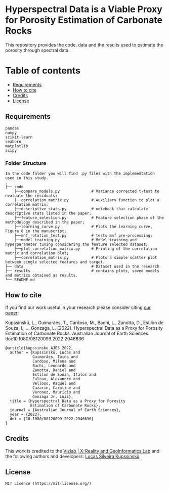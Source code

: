 # Hyperspectral Data is a Viable Proxy for Porosity Estimation of Carbonate Rocks
This repository provides the code, data and the results used to estimate the porosity through spectral data. 

# Table of contents 

- [Requirements](#requirements) 
- [How to cite](#how-to-cite) 
- [Credits](#credits) 
- [License](#license) 

## Requirements
    pandas
    numpy
    scikit-learn
    seaborn
    matplotlib
    scipy

### Folder Structure

    In the code folder you will find .py files with the implementation used in this study.
    .
    ├── code
        ├──compare_models.py              # Variance corrected t-test to evaluate the residuals;
        ├──correlation_matrix.py          # Auxiliary function to plot a correlation matrix;
        ├──descriptive_stats.py           # notebook that calculate descriptive stats listed in the paper;
        ├──feature_selection.py           # Feature selection phase of the methodology described in the paper;
        ├──learning_curve.py              # Plots the learning curve, Figure 8 in the manuscript;
        ├──mnf_rotation_test.py           # tests mnf pre-processing;
        ├──model_training.py              # Model training and hyperparameter tuning considering the feature selected dataset;
        ├──plot_correlation_matrix.py     # Printing of the correlation matrix and correlation plot;
        ├──correlation_matrix.py          # Plots a simple scatter plot between single selected features and target.
    ├── data                              # Dataset used in the research
    ├── results                           # contains plots, saved models and metrics obtained as results.
    └── README.md
    
## How to cite

If you find our work useful in your research please consider citing [our paper](https://doi.org/10.1080/08120099.2022.2046636):

Kupssinskü, L., Guimarães, T., Cardoso, M., Bachi, L., Zanotta, D., Estilon de Souza, I., … Gonzaga, L. (2022). Hyperspectral Data as a Proxy for Porosity Estimation of Carbonate Rocks. Australian Journal of Earth Sciences. doi:10.1080/08120099.2022.2046636

```
@article{kupssinsku_AJES_2022,
  author = {Kupssinskü, Lucas and 
            Guimarães, Taina and 
            Cardoso, Milena and 
            Bachi, Leonardo and 
            Zanotta, Daniel and 
            Estilon de Souza, Italos and 
            Falcao, Alexandre and 
            Velloso, Raquel and 
            Cazarin, Caroline and 
            Veronez, Maurício and 
            Gonzaga Jr, Luiz},
  title = {Hyperspectral Data as a Proxy for Porosity 
           Estimation of Carbonate Rocks},
  journal = {Australian Journal of Earth Sciences},
  year = {2022},
  doi = {10.1080/08120099.2022.2046636}
}
```

## Credits
This work is credited to the [Vizlab | X-Reality and GeoInformatics Lab](http://www.vizlab.unisinos.br/) and the following authors and developers: [Lucas Silveira Kupssinskü](https://www.researchgate.net/profile/Lucas_Kupssinskue).

## License
``` 
MIT Licence (https://mit-license.org/) 
``` 
